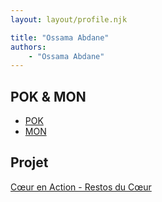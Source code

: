 ```yaml
---
layout: layout/profile.njk

title: "Ossama Abdane"
authors:
    - "Ossama Abdane"
---
```


## POK & MON

* [POK](./pok)
* [MON](./mon)

## Projet

[Cœur en Action - Restos du Cœur](../../../projets/2022-2023/Restos%20du%20coeur)
